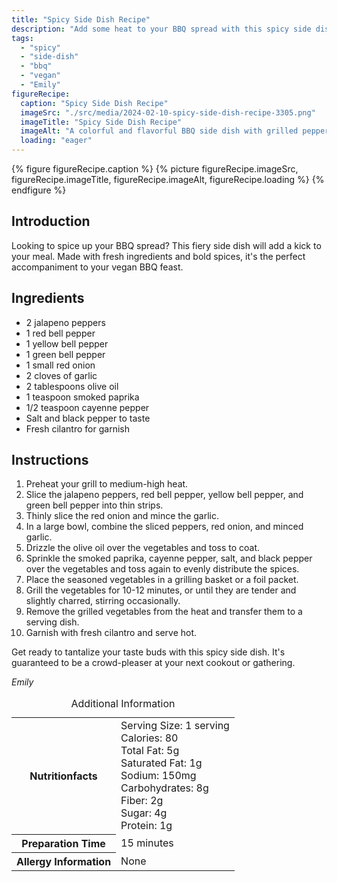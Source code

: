 ```yaml
---
title: "Spicy Side Dish Recipe"
description: "Add some heat to your BBQ spread with this spicy side dish recipe. Grilled peppers, onions, and spices come together to create a fiery and flavorful accompaniment to your vegan BBQ feast."
tags:
  - "spicy"
  - "side-dish"
  - "bbq"
  - "vegan"
  - "Emily"
figureRecipe: 
  caption: "Spicy Side Dish Recipe"
  imageSrc: "./src/media/2024-02-10-spicy-side-dish-recipe-3305.png"
  imageTitle: "Spicy Side Dish Recipe"
  imageAlt: "A colorful and flavorful BBQ side dish with grilled peppers and onions, adorned with fresh cilantro, radiating spicy and bold flavors."
  loading: "eager"
---
```


{% figure figureRecipe.caption %}
{% picture figureRecipe.imageSrc, figureRecipe.imageTitle, figureRecipe.imageAlt, figureRecipe.loading %}
{% endfigure %}

## Introduction

Looking to spice up your BBQ spread? This fiery side dish will add a kick to your meal. Made with fresh ingredients and bold spices, it's the perfect accompaniment to your vegan BBQ feast.

## Ingredients

- 2 jalapeno peppers
- 1 red bell pepper
- 1 yellow bell pepper
- 1 green bell pepper
- 1 small red onion
- 2 cloves of garlic
- 2 tablespoons olive oil
- 1 teaspoon smoked paprika
- 1/2 teaspoon cayenne pepper
- Salt and black pepper to taste
- Fresh cilantro for garnish

## Instructions

1. Preheat your grill to medium-high heat.
2. Slice the jalapeno peppers, red bell pepper, yellow bell pepper, and green bell pepper into thin strips.
3. Thinly slice the red onion and mince the garlic.
4. In a large bowl, combine the sliced peppers, red onion, and minced garlic.
5. Drizzle the olive oil over the vegetables and toss to coat.
6. Sprinkle the smoked paprika, cayenne pepper, salt, and black pepper over the vegetables and toss again to evenly distribute the spices.
7. Place the seasoned vegetables in a grilling basket or a foil packet.
8. Grill the vegetables for 10-12 minutes, or until they are tender and slightly charred, stirring occasionally.
9. Remove the grilled vegetables from the heat and transfer them to a serving dish.
10. Garnish with fresh cilantro and serve hot.

Get ready to tantalize your taste buds with this spicy side dish. It's guaranteed to be a crowd-pleaser at your next cookout or gathering.

*Emily*

<table><caption class='sr-only'>Additional Information</caption><tr><th>Nutritionfacts</th><td>Serving Size: 1 serving<br />
Calories: 80<br />
Total Fat: 5g<br />
Saturated Fat: 1g<br />
Sodium: 150mg<br />
Carbohydrates: 8g<br />
Fiber: 2g<br />
Sugar: 4g<br />
Protein: 1g&nbsp;</td></tr><tr><th>Preparation Time</th><td>15 minutes&nbsp;</td></tr><tr><th>Allergy Information</th><td>None&nbsp;</td></tr></table>

